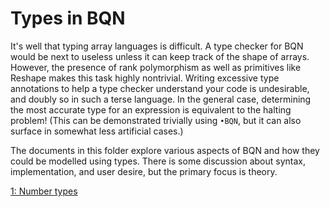 # Types in BQN

It's well that typing array languages is difficult. A type checker for BQN would be next to useless
unless it can keep track of the shape of arrays. However, the presence of rank polymorphism as well
as primitives like Reshape makes this task highly nontrivial. Writing excessive type annotations to
help a type checker understand your code is undesirable, and doubly so in such a terse language. In
the general case, determining the most accurate type for an expression is equivalent to the halting
problem! (This can be demonstrated trivially using `•BQN`, but it can also surface in somewhat less
artificial cases.)

The documents in this folder explore various aspects of BQN and how they could be modelled using types.
There is some discussion about syntax, implementation, and user desire, but the primary focus is theory.

[1: Number types](01-numbers.md)
